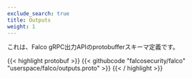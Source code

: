 ```yaml
---
exclude_search: true
title: Outputs
weight: 1
---
```


これは、Falco gRPC出力APIのprotobufferスキーマ定義です。

{{< highlight protobuf >}}
{{< githubcode "falcosecurity/falco" "userspace/falco/outputs.proto" >}}
{{< / highlight >}}
